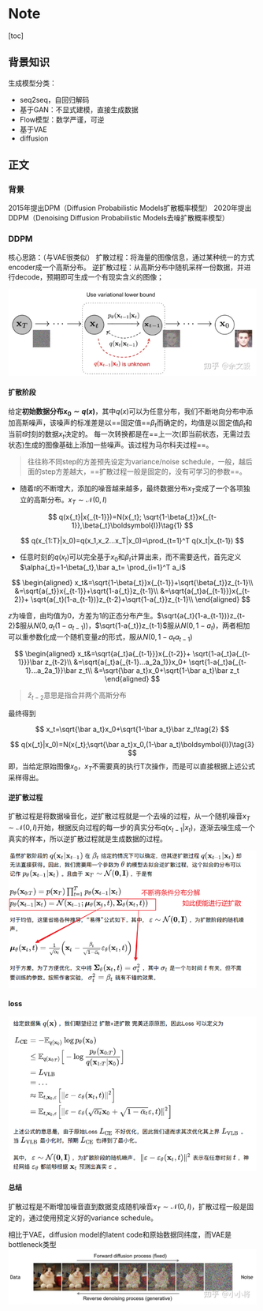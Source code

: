 # Note

[toc]

## 背景知识

生成模型分类：

- seq2seq，自回归解码
- 基于GAN：不显式建模，直接生成数据
- Flow模型：数学严谨，可逆
- 基于VAE
- diffusion

## 正文

### 背景

2015年提出DPM（Diffusion Probabilistic Models扩散概率模型）
2020年提出DDPM（Denoising Diffusion Probabilistic Models去噪扩散概率模型）

### DDPM

核心思路：（与VAE很类似）
扩散过程：将海量的图像信息，通过某种统一的方式encoder成一个高斯分布。
逆扩散过程：从高斯分布中随机采样一份数据，并进行decode，预期即可生成一个有现实含义的图像；

![图 1](../../images/42fb2a02e223085613d8e398afab951919fdf93a5f10d9664bdbdee24754d352.png)  

#### 扩散阶段

给定**初始数据分布$x_0\sim q(x)$**，其中$q(x)$可以为任意分布，我们不断地向分布中添加高斯噪声，该噪声的标准差是以==固定值==$\beta_t$而确定的，均值是以固定值$\beta _t$和当前$t$时刻的数据$x_t$决定的。
每一次转换都是在==上一次(即当前状态，无需过去状态)生成的图像基础上添加一些噪声。该过程为马尔科夫过程==。

> 往往称不同step的方差预先设定为variance/noise schedule，一般，越后面的step方差越大，==扩散过程一般是固定的，没有可学习的参数==。

- 随着$t$的不断增大，添加的噪音越来越多，最终数据分布$x_T$变成了一个各项独立的高斯分布。$x_T \sim \mathcal{N}(0,I)$

$$
q(x{_t}|x{_{t-1}})=N(x{_t};
\sqrt{1-\beta{_t}}x{_{t-1}},\beta{_t}\boldsymbol{I})\tag{1}
$$

$$
q(x_{1:T}|x_0)=q(x_1,x_2...x_T|x_0)=\prod_{t=1}^T q(x_t|x_{t-1})
$$

- 任意时刻的$q(x_t)$可以完全基于$x_0$和$\beta _t$计算出来，而不需要迭代，首先定义$\alpha{_t}=1-\beta{_t},\bar a_t= \prod_{i=1}^T a_i$

$$
\begin{aligned}
x_t&=\sqrt{1-\beta{_t}}x{_{t-1}}+\sqrt{\beta{_t}}z_{t-1}\\
&=\sqrt{a{_t}}x{_{t-1}}+\sqrt{1-a{_t}}z_{t-1}\\
&=\sqrt{a{_t}a{_{t-1}}}x{_{t-2}}+
\sqrt{a{_t}(1-a_{t-1})}z_{t-2}+\sqrt{1-a{_t}}z_{t-1}\\
\end{aligned}
$$

$z$为噪音，由均值为0，方差为1的正态分布产生。$\sqrt{a{_t}(1-a_{t-1})}z_{t-2}$服从$N(0,a_t(1-a_{t-1}))$，$\sqrt{1-a{_t}}z_{t-1}$服从$N(0,1-a_t)$，两者相加可以重参数化成一个随机变量$z$的形式，服从$N(0,1-a_ta_{t-1})$

$$
\begin{aligned}
x_t&=\sqrt{a{_t}a{_{t-1}}}x{_{t-2}}+
\sqrt{1-a{_t}a{_{t-1}}}\bar z_{t-2}\\
&=\sqrt{a{_t}a{_{t-1}...a_2a_1}}x_0+
\sqrt{1-a{_t}a{_{t-1}...a_2a_1}}\bar z_t\\
&=\sqrt{\bar a_t}x_0+\sqrt{1-\bar a_t}\bar z_t
\end{aligned}
$$

> $\bar{z}_{t-2}$意思是指合并两个高斯分布

最终得到

$$
x_t=\sqrt{\bar a_t}x_0+\sqrt{1-\bar a_t}\bar z_t\tag{2}
$$

$$
q(x{_t}|x_0)=N(x{_t};\sqrt{\bar a_t}x_0,(1-\bar a_t)\boldsymbol{I})\tag{3}
$$
即，当给定原始图像$x_0$，$x_T$不需要真的执行T次操作，而是可以直接根据上述公式采样得出。

#### 逆扩散过程

扩散过程是将数据噪音化，逆扩散过程就是一个去噪的过程，从一个随机噪音$x_T \sim \mathcal{N}(0,I)$开始，根据反向过程的每一步的真实分布$q(x_{t-1}|x_t)$，逐渐去噪生成一个真实的样本，所以逆扩散过程就是生成数据的过程。

![图 1](../../images/a5fab1616f02f241f84bfc687c4159029d8ad896ab55307a8180c079ec61c756.png)  

#### loss

![图 2](../../images/778153f6a1f60b61b622d753180ef9f8392134a4d500546e075ad53c34cc0516.png)  

#### 总结

扩散过程是不断增加噪音直到数据变成随机噪音$x_T \sim \mathcal{N}(0,I)$，扩散过程一般是固定的，通过使用预定义好的variance schedule。

相比于VAE，diffusion model的latent code和原始数据同纬度，而VAE是bottleneck类型
![图 3](../../images/6a9748031deeb17877b70a430634c57c2401909e273f092d00f5675ed9aa9b13.png)  
